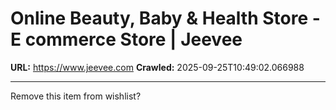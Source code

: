 # Online Beauty, Baby & Health Store - E commerce Store | Jeevee

**URL:** https://www.jeevee.com
**Crawled:** 2025-09-25T10:49:02.066988

---

Remove this item from wishlist?